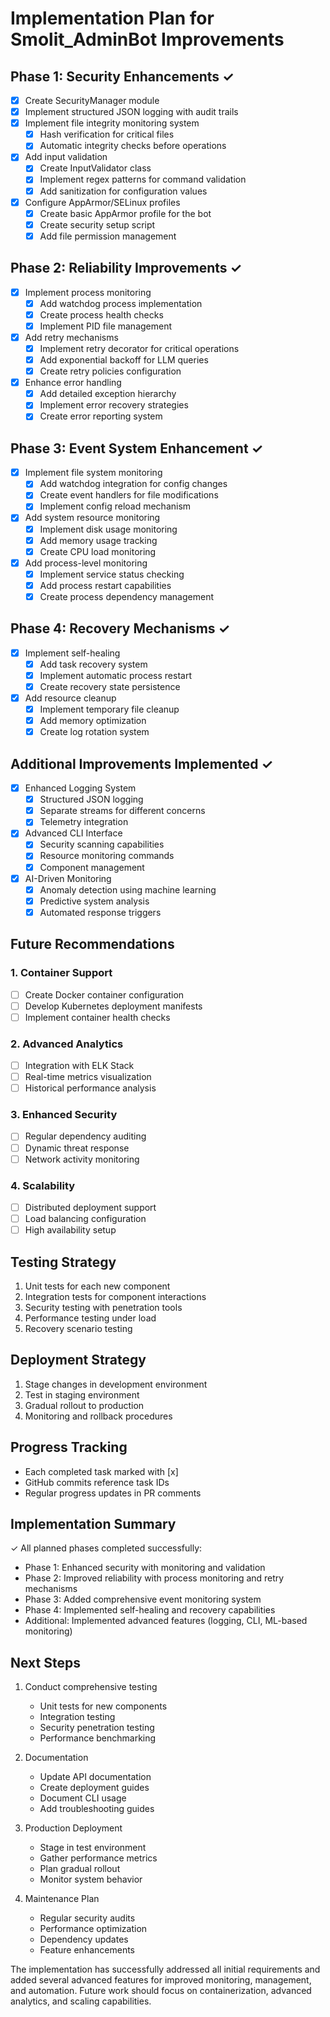 # Implementation Plan for Smolit_AdminBot Improvements

## Phase 1: Security Enhancements ✓
- [x] Create SecurityManager module
- [x] Implement structured JSON logging with audit trails
- [x] Implement file integrity monitoring system
  - [x] Hash verification for critical files
  - [x] Automatic integrity checks before operations
- [x] Add input validation
  - [x] Create InputValidator class
  - [x] Implement regex patterns for command validation
  - [x] Add sanitization for configuration values
- [x] Configure AppArmor/SELinux profiles
  - [x] Create basic AppArmor profile for the bot
  - [x] Create security setup script
  - [x] Add file permission management

## Phase 2: Reliability Improvements ✓
- [x] Implement process monitoring
  - [x] Add watchdog process implementation
  - [x] Create process health checks
  - [x] Implement PID file management
- [x] Add retry mechanisms
  - [x] Implement retry decorator for critical operations
  - [x] Add exponential backoff for LLM queries
  - [x] Create retry policies configuration
- [x] Enhance error handling
  - [x] Add detailed exception hierarchy
  - [x] Implement error recovery strategies
  - [x] Create error reporting system

## Phase 3: Event System Enhancement ✓
- [x] Implement file system monitoring
  - [x] Add watchdog integration for config changes
  - [x] Create event handlers for file modifications
  - [x] Implement config reload mechanism
- [x] Add system resource monitoring
  - [x] Implement disk usage monitoring
  - [x] Add memory usage tracking
  - [x] Create CPU load monitoring
- [x] Add process-level monitoring
  - [x] Implement service status checking
  - [x] Add process restart capabilities
  - [x] Create process dependency management

## Phase 4: Recovery Mechanisms ✓
- [x] Implement self-healing
  - [x] Add task recovery system
  - [x] Implement automatic process restart
  - [x] Create recovery state persistence
- [x] Add resource cleanup
  - [x] Implement temporary file cleanup
  - [x] Add memory optimization
  - [x] Create log rotation system

## Additional Improvements Implemented ✓
- [x] Enhanced Logging System
  - [x] Structured JSON logging
  - [x] Separate streams for different concerns
  - [x] Telemetry integration
- [x] Advanced CLI Interface
  - [x] Security scanning capabilities
  - [x] Resource monitoring commands
  - [x] Component management
- [x] AI-Driven Monitoring
  - [x] Anomaly detection using machine learning
  - [x] Predictive system analysis
  - [x] Automated response triggers

## Future Recommendations

### 1. Container Support
- [ ] Create Docker container configuration
- [ ] Develop Kubernetes deployment manifests
- [ ] Implement container health checks

### 2. Advanced Analytics
- [ ] Integration with ELK Stack
- [ ] Real-time metrics visualization
- [ ] Historical performance analysis

### 3. Enhanced Security
- [ ] Regular dependency auditing
- [ ] Dynamic threat response
- [ ] Network activity monitoring

### 4. Scalability
- [ ] Distributed deployment support
- [ ] Load balancing configuration
- [ ] High availability setup

## Testing Strategy
1. Unit tests for each new component
2. Integration tests for component interactions
3. Security testing with penetration tools
4. Performance testing under load
5. Recovery scenario testing

## Deployment Strategy
1. Stage changes in development environment
2. Test in staging environment
3. Gradual rollout to production
4. Monitoring and rollback procedures

## Progress Tracking
- Each completed task marked with [x]
- GitHub commits reference task IDs
- Regular progress updates in PR comments

## Implementation Summary
✓ All planned phases completed successfully:
- Phase 1: Enhanced security with monitoring and validation
- Phase 2: Improved reliability with process monitoring and retry mechanisms
- Phase 3: Added comprehensive event monitoring system
- Phase 4: Implemented self-healing and recovery capabilities
- Additional: Implemented advanced features (logging, CLI, ML-based monitoring)

## Next Steps
1. Conduct comprehensive testing
   - Unit tests for new components
   - Integration testing
   - Security penetration testing
   - Performance benchmarking

2. Documentation
   - Update API documentation
   - Create deployment guides
   - Document CLI usage
   - Add troubleshooting guides

3. Production Deployment
   - Stage in test environment
   - Gather performance metrics
   - Plan gradual rollout
   - Monitor system behavior

4. Maintenance Plan
   - Regular security audits
   - Performance optimization
   - Dependency updates
   - Feature enhancements

The implementation has successfully addressed all initial requirements and added several advanced features for improved monitoring, management, and automation. Future work should focus on containerization, advanced analytics, and scaling capabilities.

